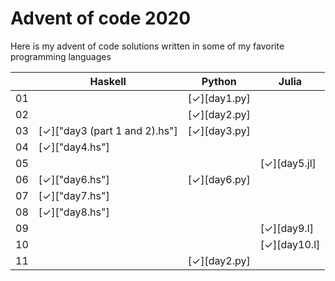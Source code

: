 # Advent of code 2020

Here is my advent of code solutions written in some of my favorite programming languages


|    | Haskell                        | Python        | Julia         |
| -  | -                              | -             | -             |
| 01 |                                | [✓][day1.py]  |               |
| 02 |                                | [✓][day2.py]  |               |
| 03 | [✓]["day3 (part 1 and 2).hs"]  | [✓][day3.py]  |               |
| 04 | [✓]["day4.hs"]                 |               |               |
| 05 |                                |               | [✓][day5.jl]  |
| 06 | [✓]["day6.hs"]                 | [✓][day6.py]  |               |
| 07 | [✓]["day7.hs"]                 |               |               |
| 08 | [✓]["day8.hs"]                 |               |               |
| 09 |                                |               | [✓][day9.l]   |
| 10 |                                |               | [✓][day10.l]  |
| 11 |                                | [✓][day2.py]  |               |

